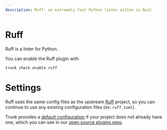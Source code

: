 ```yaml
---
description: Ruff: an extremely fast Python linter witten in Rust
---
```


# Ruff

Ruff is a linter for Python.

You can enable the Ruff plugin with

```shell
trunk check enable ruff
```

# Settings

Ruff uses the same config files as the 
upstream [Ruff]() project, so you can continue to use any
existing configuration files (ex: `ruff.toml`).

Trunk provides a [default configuration](https://github.com/trunk-io/plugins/tree/main/linters/ruff) if your project does not already have one,
which you can see in our [open source plugins repo](https://github.com/trunk-io/plugins/tree/main).
